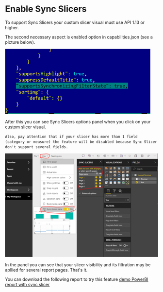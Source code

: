 # Enable Sync Slicers

To support Sync Slicers your custom slicer visual must use API 1.13 or higher.

The second necessary aspect is enabled option in capabilities.json (see a picture below).

![](../doc/images/enabled-sync-slicer-in-capabilities.PNG)

After this you can see Sync Slicers options panel when you click on your custom slicer visual.

`Also, pay attention that if your slicer has more than 1 field (category or measure) the feature will be disabled because Sync Slicer don't support several fields.`

![](../doc/images/sync-slicers-panel.PNG)

In the panel you can see that your slicer visibility and its filtration may be apllied for several report pages. That's it.

You can download the following report to try this feature [demo PowerBI report with sync slicer](doc/SampleSlicerSync.pbix)